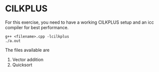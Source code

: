 # CILKPLUS

For this exercise, you need to have a working CILKPLUS setup and an icc compiler for best performance.

```
g++ <filename>.cpp -lcilkplus
./a.out
```

The files  available are
1. Vector addition
2. Quicksort